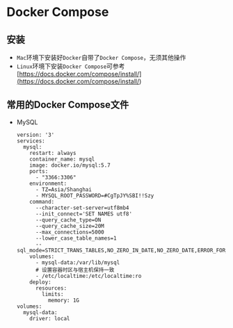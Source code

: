 # Docker Compose

## 安装

- `Mac`环境下安装好`Docker`自带了`Docker Compose`，无须其他操作
- `Linux`环境下安装`Docker Compose`可参考[https://docs.docker.com/compose/install/](<https://docs.docker.com/compose/install/>)

## 常用的Docker Compose文件

- MySQL

    ```
    version: '3'
    services:
      mysql:
        restart: always
        container_name: mysql
        image: docker.io/mysql:5.7
        ports:
          - "3366:3306"
        environment:
          - TZ=Asia/Shanghai
          - MYSQL_ROOT_PASSWORD=#CgTpJY%SBI!!Szy
        command:
          --character-set-server=utf8mb4
          --init_connect='SET NAMES utf8'
          --query_cache_type=ON
          --query_cache_size=20M
          --max_connections=5000
          --lower_case_table_names=1
          --sql_mode=STRICT_TRANS_TABLES,NO_ZERO_IN_DATE,NO_ZERO_DATE,ERROR_FOR_DIVISION_BY_ZERO,NO_AUTO_CREATE_USER,NO_ENGINE_SUBSTITUTION
        volumes:
          - mysql-data:/var/lib/mysql
          # 设置容器时区与宿主机保持一致
          - /etc/localtime:/etc/localtime:ro
        deploy:
          resources:
            limits:
              memory: 1G
    volumes:
      mysql-data:
        driver: local
    ```

    